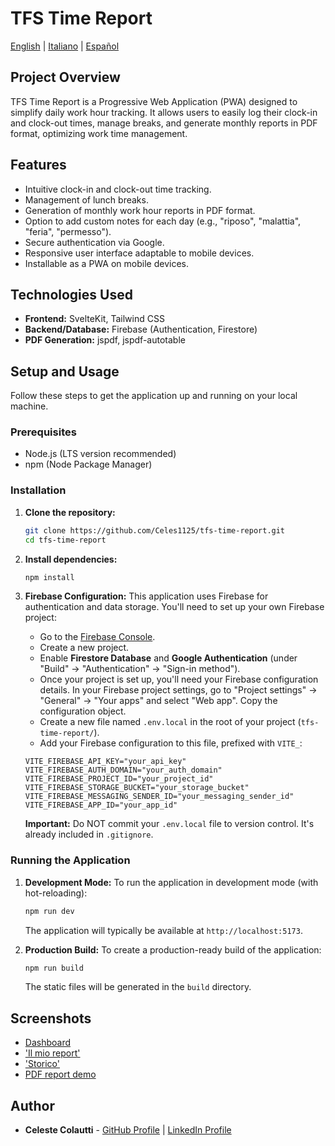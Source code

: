 # TFS Time Report

[English](README.md) | [Italiano](README.it.md) | [Español](README.es.md)

## Project Overview

TFS Time Report is a Progressive Web Application (PWA) designed to simplify daily work hour tracking. It allows users to easily log their clock-in and clock-out times, manage breaks, and generate monthly reports in PDF format, optimizing work time management.

## Features

*   Intuitive clock-in and clock-out time tracking.
*   Management of lunch breaks.
*   Generation of monthly work hour reports in PDF format.
*   Option to add custom notes for each day (e.g., "riposo", "malattia", "feria", "permesso").
*   Secure authentication via Google.
*   Responsive user interface adaptable to mobile devices.
*   Installable as a PWA on mobile devices.

## Technologies Used

*   **Frontend:** SvelteKit, Tailwind CSS
*   **Backend/Database:** Firebase (Authentication, Firestore)
*   **PDF Generation:** jspdf, jspdf-autotable

## Setup and Usage

Follow these steps to get the application up and running on your local machine.

### Prerequisites

*   Node.js (LTS version recommended)
*   npm (Node Package Manager)

### Installation

1.  **Clone the repository:**
    ```bash
    git clone https://github.com/Celes1125/tfs-time-report.git
    cd tfs-time-report
    ```

2.  **Install dependencies:**
    ```bash
    npm install
    ```

3.  **Firebase Configuration:**
    This application uses Firebase for authentication and data storage. You'll need to set up your own Firebase project:
    *   Go to the [Firebase Console](https://console.firebase.google.com/).
    *   Create a new project.
    *   Enable **Firestore Database** and **Google Authentication** (under "Build" -> "Authentication" -> "Sign-in method").
    *   Once your project is set up, you'll need your Firebase configuration details. In your Firebase project settings, go to "Project settings" -> "General" -> "Your apps" and select "Web app". Copy the configuration object.
    *   Create a new file named `.env.local` in the root of your project (`tfs-time-report/`).
    *   Add your Firebase configuration to this file, prefixed with `VITE_`:
      ```env
      VITE_FIREBASE_API_KEY="your_api_key"
      VITE_FIREBASE_AUTH_DOMAIN="your_auth_domain"
      VITE_FIREBASE_PROJECT_ID="your_project_id"
      VITE_FIREBASE_STORAGE_BUCKET="your_storage_bucket"
      VITE_FIREBASE_MESSAGING_SENDER_ID="your_messaging_sender_id"
      VITE_FIREBASE_APP_ID="your_app_id"
      ```

    **Important:** Do NOT commit your `.env.local` file to version control. It's already included in `.gitignore`.

### Running the Application

1.  **Development Mode:**
    To run the application in development mode (with hot-reloading):
    ```bash
    npm run dev
    ```
    The application will typically be available at `http://localhost:5173`.

2.  **Production Build:**
    To create a production-ready build of the application:
    ```bash
    npm run build
    ```
    The static files will be generated in the `build` directory.

## Screenshots
*   [Dashboard](docs/screenshots/dashboard.jpg)
*   ['Il mio report'](docs/screenshots/report.jpg)
*   ['Storico'](docs/screenshots/storico.jpg)
*   [PDF report demo](docs/demoPDFreport.pdf)

## Author

*   **Celeste Colautti** - [GitHub Profile](https://github.com/Celes1125) | [LinkedIn Profile](https://www.linkedin.com/in/celestecolautti/)